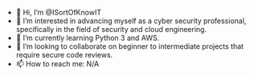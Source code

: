- 👋 Hi, I’m @ISortOfKnowIT
- 👀 I’m interested in advancing myself as a cyber security professional, specifically in the field of security and cloud engineering.
- 🌱 I’m currently learning Python 3 and AWS.
- 💞️ I’m looking to collaborate on beginner to intermediate projects that require secure code reviews.
- 📫 How to reach me: N/A

<!---
ISortOfKnowIT/ISortOfKnowIT is a ✨ special ✨ repository because its `README.md` (this file) appears on your GitHub profile.
You can click the Preview link to take a look at your changes.
--->
